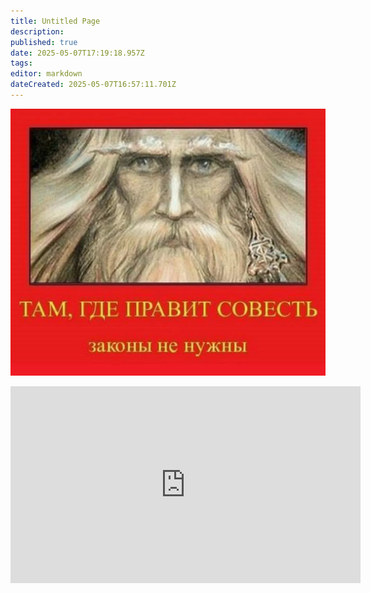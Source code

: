 ```yaml
---
title: Untitled Page
description: 
published: true
date: 2025-05-07T17:19:18.957Z
tags: 
editor: markdown
dateCreated: 2025-05-07T16:57:11.701Z
---
```


<img src="/scale_1200.jpg" class="il"></img>
<iframe width="560" height="315" src="https://www.youtube-nocookie.com/embed/c2zw69Rs_mw?si=6jaMKZ4r7k8Z9oj1" title="YouTube video player" frameborder="0" allow="accelerometer; autoplay; clipboard-write; encrypted-media; gyroscope; picture-in-picture; web-share" referrerpolicy="strict-origin-when-cross-origin" allowfullscreen></iframe>